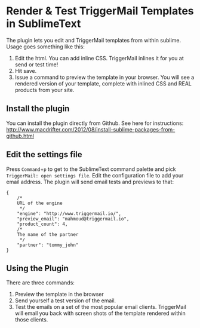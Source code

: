 # Render & Test TriggerMail Templates in SublimeText

The plugin lets you edit and TriggerMail templates from within sublime. Usage goes something like this:

1. Edit the html. You can add inline CSS. TriggerMail inlines it for you at send or test time!
2. Hit save.
3. Issue a command to preview the template in your browser. You will see a rendered version of your template, complete with inlined CSS and REAL products from your site.

## Install the plugin
You can install the plugin directly from Github. See here for instructions:
http://www.macdrifter.com/2012/08/install-sublime-packages-from-github.html

## Edit the settings file
Press `Command`+`p` to get to the SublimeText command palette and pick `TriggerMail: open settings file`.
Edit the configuration file to add your email address. The plugin will send email tests and previews to that:

```
{
    /*
    URL of the engine
     */
    "engine": "http://www.triggermail.io/",
    "preview_email": "mahmoud@triggermail.io",
    "product_count": 4,
    /*
    The name of the partner
     */
    "partner": "tommy_john"
}
```

## Using the Plugin
There are three commands:

1. Preview the template in the browser
2. Send yourself a test version of the email.
3. Test the emails on a set of the most popular email clients. TriggerMail will email you back with screen shots of the template rendered within those clients.